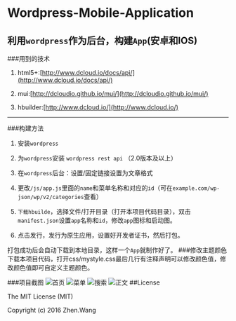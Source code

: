 # Wordpress-Mobile-Application
利用`wordpress`作为后台，构建`App`(安卓和IOS)
-------------------
###用到的技术
1. html5+:[http://www.dcloud.io/docs/api/](http://www.dcloud.io/docs/api/)

2. mui:[http://dcloudio.github.io/mui/](http://dcloudio.github.io/mui/)

3. hbuilder:[http://www.dcloud.io/](http://www.dcloud.io/)

-----------------------
###构建方法
1. 安装`wordpress`

2. 为`wordpress`安装 `wordpress rest api` （2.0版本及以上）

3. 在`wordpress`后台：设置/固定链接设置为文章格式

4. 更改`/js/app.js`里面的`name`和菜单名称和对应的`id`（可在`example.com/wp-json/wp/v2/categories`查看）

5. `下载hbuilde`，选择文件/打开目录（打开本项目代码目录），双击`manifest.json`设置`app`名称和`id`，修改`app`图标和启动图。

6. 点击发行，发行为原生应用，设置好开发者证书，然后打包。

打包成功后会自动下载到本地目录，这样一个`App`就制作好了。
###修改主题颜色
下载本项目代码，打开css/mystyle.css最后几行有注释声明可以修改颜色值，修改颜色值即可自定义主题颜色。

###项目截图
![首页](http://www.fddcn.cn/wp-content/uploads/2016/03/Screenshot_2016-03-31-09-27-53_io.dcloud.HBuilder-169x300.png)
![菜单](http://www.fddcn.cn/wp-content/uploads/2016/03/Screenshot_2016-03-31-09-27-56_io.dcloud.HBuilder-169x300.png)
![搜索](http://www.fddcn.cn/wp-content/uploads/2016/03/Screenshot_2016-04-03-12-22-05_io.dcloud.myblog-169x300.png)
![正文](http://www.fddcn.cn/wp-content/uploads/2016/03/Screenshot_2016-04-03-12-22-23_io.dcloud.myblog-169x300.png)
##License

The MIT License (MIT)

Copyright (c) 2016 Zhen.Wang